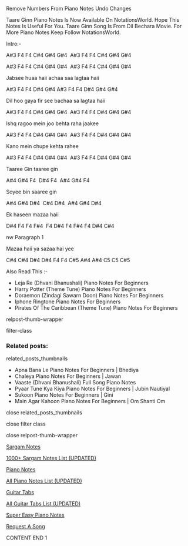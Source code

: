 
Remove Numbers From Piano Notes
Undo Changes

Taare Ginn Piano Notes Is Now Available On NotationsWorld. Hope This Notes Is Useful For You. Taare Ginn Song Is From Dil Bechara Movie. For More Piano Notes Keep Follow NotationsWorld.

Intro:-

A#3 F4 F4 C#4 G#4 G#4  A#3 F4 F4 C#4 G#4 G#4

A#3 F4 F4 C#4 G#4 G#4  A#3 F4 F4 C#4 G#4 G#4

Jabsee huaa haii achaa saa lagtaa haii

A#3 F4 F4 D#4 G#4 A#3 F4 F4 D#4 G#4 G#4

Dil hoo gaya fir see bachaa sa lagtaa haii

A#3 F4 F4 D#4 G#4 G#4  A#3 F4 F4 D#4 G#4 G#4

Ishq ragoo mein joo behta raha jaakee

A#3 F4 F4 D#4 G#4 G#4  A#3 F4 F4 D#4 G#4 G#4

Kano mein chupe kehta rahee

A#3 F4 F4 D#4 G#4 G#4  A#3 F4 F4 D#4 G#4 G#4

Taaree Gin taaree gin

A#4 G#4 F4  D#4 F4  A#4 G#4 F4

Soyee bin saaree gin

A#4 G#4 D#4  C#4 D#4  A#4 G#4 D#4

Ek haseen mazaa haii

D#4 F4 F4 F#4  F4 D#4 F4 F#4 F4 D#4 C#4

nw Paragraph 1

Mazaa haii ya sazaa hai yee

C#4 C#4 D#4 D#4 F4 F4 C#5 A#4 A#4 C5 C5 C#5

Also Read This :-

* Leja Re (Dhvani Bhanushali) Piano Notes For Beginners
* Harry Potter (Theme Tune) Piano Notes For Beginners
* Doraemon (Zindagi Sawarn Doon) Piano Notes For Beginners
* Iphone Ringtone Piano Notes For Beginners
* Pirates Of The Caribbean (Theme Tune) Piano Notes For Beginners

relpost-thumb-wrapper

filter-class

### Related posts:

related_posts_thumbnails

* Apna Bana Le Piano Notes For Beginners | Bhediya
* Chaleya Piano Notes For Beginners | Jawan
* Vaaste (Dhvani Bhanushali) Full Song Piano Notes
* Pyaar Tune Kya Kiya Piano Notes For Beginners | Jubin Nautiyal
* Sukoon Piano Notes For Beginners | Gini
* Main Agar Kahoon Piano Notes For Beginners | Om Shanti Om

close related_posts_thumbnails

close filter class

close relpost-thumb-wrapper

[Sargam Notes](https://www.notationsworld.com/sargam-notes.html)

[1000+ Sargam Notes List (UPDATED)](https://www.notationsworld.com/all-songs-list-sargam-notes.html)

[Piano Notes](https://www.notationsworld.com/piano-notes.html)

[All Piano Notes List (UPDATED)](https://www.notationsworld.com/all-songs-list-piano-notes.html)

[Guitar Tabs](https://www.notationsworld.com/guitar-tabs.html)

[All Guitar Tabs List (UPDATED)](https://www.notationsworld.com/all-songs-list-guitar-tabs.html)

[Super Easy Piano Notes](https://studywall.in/)

[Request A Song](https://www.notationsworld.com/request-a-song.html)

CONTENT END 1

